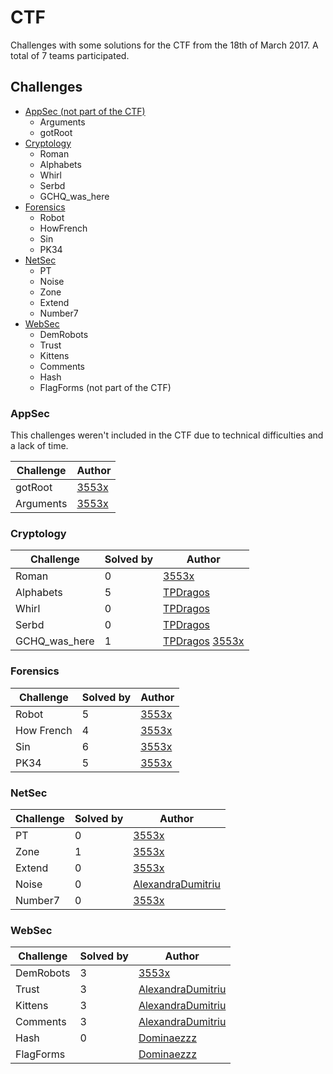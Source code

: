# CTF
Challenges with some solutions for the CTF from the 18th of March 2017.
A total of 7 teams participated.

## Challenges

* [AppSec (not part of the CTF)](#appsec)
	* Arguments
	* gotRoot
* [Cryptology](#cryptology)
	* Roman
	* Alphabets
	* Whirl
	* Serbd
	* GCHQ_was_here
* [Forensics](#forensics)
	* Robot
	* HowFrench
	* Sin
	* PK34
* [NetSec](#netsec)
	* PT
	* Noise
	* Zone
	* Extend
	* Number7
* [WebSec](#websec)
	* DemRobots
	* Trust
	* Kittens
	* Comments
	* Hash
	* FlagForms (not part of the CTF)

### AppSec
This challenges weren't included in the CTF due to technical difficulties and a lack of time.

Challenge | Author
--- | ---
gotRoot | [3553x](https://github.com/3553x)
Arguments | [3553x](https://github.com/3553x)
### Cryptology
Challenge | Solved by | Author
--- | --- | ---
Roman | 0 | [3553x](https://github.com/3553x)
Alphabets | 5 | [TPDragos](https://github.com/TPDragos)
Whirl | 0 | [TPDragos](https://github.com/TPDragos)
Serbd | 0 | [TPDragos](https://github.com/TPDragos)
GCHQ_was_here | 1 | [TPDragos](https://github.com/TPDragos) [3553x](https://github.com/3553x)

### Forensics
Challenge | Solved by | Author
--- | --- | ---
Robot | 5 | [3553x](https://github.com/3553x)
How French | 4 | [3553x](https://github.com/3553x)
Sin | 6	| [3553x](https://github.com/3553x)
PK34 | 5 | [3553x](https://github.com/3553x)

### NetSec
Challenge | Solved by | Author
--- | --- | ---
PT | 0 | [3553x](https://github.com/3553x)
Zone | 1 | [3553x](https://github.com/3553x)
Extend | 0 | [3553x](https://github.com/3553x)
Noise | 0 | [AlexandraDumitriu](https://github.com/AlexandraDumitriu)
Number7 | 0 | [3553x](https://github.com/3553x)
### WebSec
Challenge | Solved by | Author
--- | --- | ---
DemRobots | 3 | [3553x](https://github.com/3553x)
Trust | 3 | [AlexandraDumitriu](https://github.com/AlexandraDumitriu)
Kittens | 3 | [AlexandraDumitriu](https://github.com/AlexandraDumitriu)
Comments | 3 | [AlexandraDumitriu](https://github.com/AlexandraDumitriu)
Hash | 0 | [Dominaezzz](https://github.com/Dominaezzz)
FlagForms | | [Dominaezzz](https://github.com/Dominaezzz)
